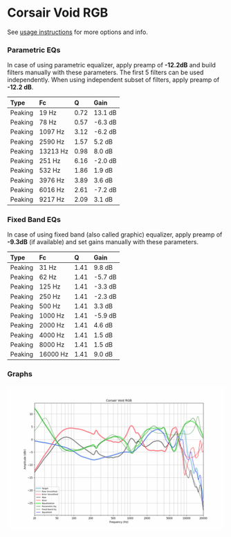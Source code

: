 # Corsair Void RGB
See [usage instructions](https://github.com/jaakkopasanen/AutoEq#usage) for more options and info.

### Parametric EQs
In case of using parametric equalizer, apply preamp of **-12.2dB** and build filters manually
with these parameters. The first 5 filters can be used independently.
When using independent subset of filters, apply preamp of **-12.2 dB**.

| Type    | Fc       |    Q | Gain    |
|:--------|:---------|:-----|:--------|
| Peaking | 19 Hz    | 0.72 | 13.1 dB |
| Peaking | 78 Hz    | 0.57 | -6.3 dB |
| Peaking | 1097 Hz  | 3.12 | -6.2 dB |
| Peaking | 2590 Hz  | 1.57 | 5.2 dB  |
| Peaking | 13213 Hz | 0.98 | 8.0 dB  |
| Peaking | 251 Hz   | 6.16 | -2.0 dB |
| Peaking | 532 Hz   | 1.86 | 1.9 dB  |
| Peaking | 3976 Hz  | 3.89 | 3.6 dB  |
| Peaking | 6016 Hz  | 2.61 | -7.2 dB |
| Peaking | 9217 Hz  | 2.09 | 3.1 dB  |

### Fixed Band EQs
In case of using fixed band (also called graphic) equalizer, apply preamp of **-9.3dB**
(if available) and set gains manually with these parameters.

| Type    | Fc       |    Q | Gain    |
|:--------|:---------|:-----|:--------|
| Peaking | 31 Hz    | 1.41 | 9.8 dB  |
| Peaking | 62 Hz    | 1.41 | -5.7 dB |
| Peaking | 125 Hz   | 1.41 | -3.3 dB |
| Peaking | 250 Hz   | 1.41 | -2.3 dB |
| Peaking | 500 Hz   | 1.41 | 3.3 dB  |
| Peaking | 1000 Hz  | 1.41 | -5.9 dB |
| Peaking | 2000 Hz  | 1.41 | 4.6 dB  |
| Peaking | 4000 Hz  | 1.41 | 1.5 dB  |
| Peaking | 8000 Hz  | 1.41 | 1.5 dB  |
| Peaking | 16000 Hz | 1.41 | 9.0 dB  |

### Graphs
![](./Corsair%20Void%20RGB.png)